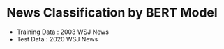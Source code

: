 # News Classification by BERT Model 

-  Training Data : 2003 WSJ News 
-  Test Data : 2020 WSJ News
